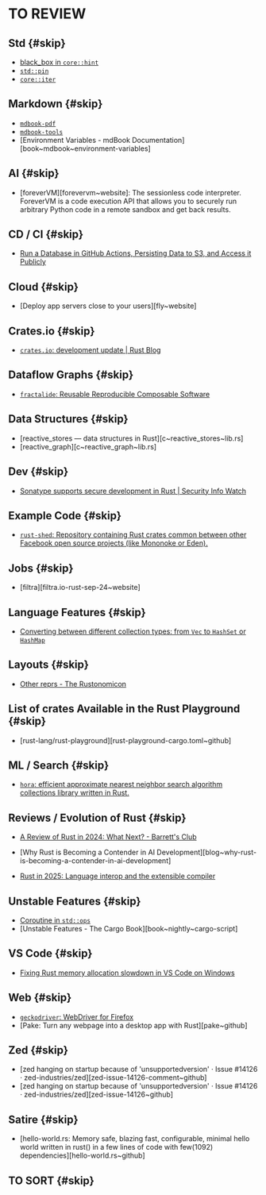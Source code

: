 # TO REVIEW

## Std {#skip}

- [black_box in `core::hint`](https://doc.rust-lang.org/core/hint/fn.black_box.html)
- [`std::pin`](https://doc.rust-lang.org/std/pin/index.html#projections-and-structural-pinning)
- [`core::iter`](https://doc.rust-lang.org/stable/core/iter/index.html#for-loops-and-intoiterator)

## Markdown {#skip}

- [`mdbook-pdf`](https://crates.io/crates/mdbook-pdf)
- [`mdbook-tools`](https://lib.rs/crates/mdbook-tools)
- [Environment Variables - mdBook Documentation][book~mdbook~environment-variables]

## AI {#skip}

- [foreverVM][forevervm~website]: The sessionless code interpreter. ForeverVM is a code execution API that allows you to securely run arbitrary Python code in a remote sandbox and get back results.

## CD / CI {#skip}

- [Run a Database in GitHub Actions, Persisting Data to S3, and Access it Publicly](https://wesql.io/blog/use-github-actions-as-database)

## Cloud {#skip}

- [Deploy app servers close to your users][fly~website]

## Crates.io {#skip}

- [`crates.io`: development update | Rust Blog](https://blog.rust-lang.org/2025/02/05/crates-io-development-update.html)

## Dataflow Graphs {#skip}

- [`fractalide`: Reusable Reproducible Composable Software](https://github.com/fractalide/fractalide)

## Data Structures {#skip}

- [reactive_stores — data structures in Rust][c~reactive_stores~lib.rs]
- [reactive_graph][c~reactive_graph~lib.rs]

## Dev {#skip}

- [Sonatype supports secure development in Rust | Security Info Watch](https://www.securityinfowatch.com/cybersecurity/press-release/55277880/sonatype-supports-secure-development-in-rust)

## Example Code {#skip}

- [`rust-shed`: Repository containing Rust crates common between other Facebook open source projects (like Mononoke or Eden).](https://github.com/facebookexperimental/rust-shed)

## Jobs {#skip}

- [filtra][filtra.io-rust-sep-24~website]

## Language Features {#skip}

- [Converting between different collection types: from `Vec` to `HashSet` or `HashMap`](https://www.slingacademy.com/article/converting-between-different-collection-types-from-vec-t-to-hashset-t-or-hashmap-t-u/)

## Layouts {#skip}

- [Other reprs - The Rustonomicon](https://doc.rust-lang.org/nomicon/other-reprs.html)

## List of crates Available in the Rust Playground {#skip}

- [rust-lang/rust-playground][rust-playground-cargo.toml~github]

## ML / Search {#skip}

- [`hora`: efficient approximate nearest neighbor search algorithm collections library written in Rust.](https://github.com/hora-search/hora)

## Reviews / Evolution of Rust {#skip}

- [A Review of Rust in 2024: What Next? - Barrett's Club](https://barretts.club/posts/rust_review_2024/)

- [Why Rust is Becoming a Contender in AI Development][blog~why-rust-is-becoming-a-contender-in-ai-development]

- [Rust in 2025: Language interop and the extensible compiler](https://smallcultfollowing.com/babysteps/blog/2025/03/18/lang-interop-extensibility/)

## Unstable Features {#skip}

- [Coroutine in `std::ops`](https://doc.rust-lang.org/std/ops/trait.Coroutine.html)
- [Unstable Features - The Cargo Book][book~nightly~cargo-script]

## VS Code {#skip}

- [Fixing Rust memory allocation slowdown in VS Code on Windows](https://zaynar.co.uk/posts/vs-code-debug-heap)

## Web {#skip}

- [`geckodriver`: WebDriver for Firefox](https://github.com/mozilla/geckodriver)
- [Pake: Turn any webpage into a desktop app with Rust][pake~github]

## Zed {#skip}

- [zed hanging on startup because of 'unsupportedversion' · Issue #14126 · zed-industries/zed][zed-issue-14126-comment~github]
- [zed hanging on startup because of 'unsupportedversion' · Issue #14126 · zed-industries/zed][zed-issue-14126~github]

## Satire {#skip}

- [hello-world.rs: Memory safe, blazing fast, configurable, minimal hello world written in rust() in a few lines of code with few(1092) dependencies][hello-world.rs~github]

## TO SORT {#skip}
